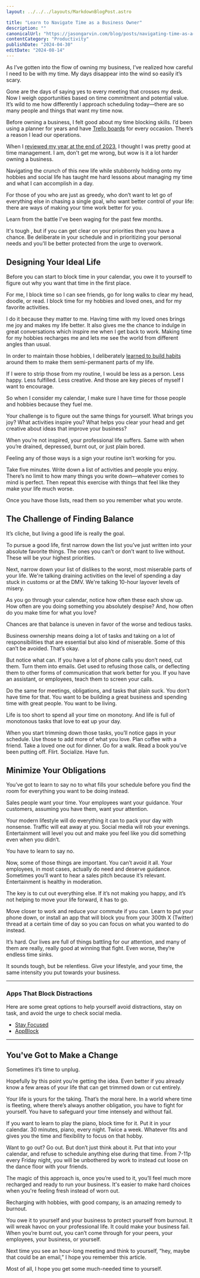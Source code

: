 ```yaml
---
layout: ../../../layouts/MarkdownBlogPost.astro

title: "Learn to Navigate Time as a Business Owner"
description: ""
canonicalUrl: "https://jasongarvin.com/blog/posts/navigating-time-as-a-business-owner"
contentCategory: "Productivity"
publishDate: "2024-04-30"
editDate: "2024-08-14"
---
```


As I’ve gotten into the flow of owning my business, I’ve realized how careful I need to be with my time. My days disappear into the wind so easily it’s scary.

Gone are the days of saying yes to every meeting that crosses my desk. Now I weigh opportunities based on time commitment and potential value. It’s wild to me how differently I approach scheduling today—there are so many people and things that want my time now.

Before owning a business, I felt good about my time blocking skills. I’d been using a planner for years and have [Trello boards](https://trello.com/) for every occasion. There’s a reason I lead our operations.

When I [reviewed my year at the end of 2023](/blog/posts/2023-in-review), I thought I was pretty good at time management. I am, don't get me wrong, but wow is it a lot harder owning a business.

Navigating the crunch of this new life while stubbornly holding onto my hobbies and social life has taught me hard lessons about managing my time and what I can accomplish in a day.

For those of you who are just as greedy, who don’t want to let go of everything else in chasing a single goal, who want better control of your life: there are ways of making your time work better for you.

Learn from the battle I've been waging for the past few months.

It's tough , but if you can get clear on your priorities then you have a chance. Be deliberate in your schedule and in prioritizing your personal needs and you'll be better protected from the urge to overwork.

## Designing Your Ideal Life

Before you can start to block time in your calendar, you owe it to yourself to figure out why you want that time in the first place.

For me, I block time so I can see friends, go for long walks to clear my head, doodle, or read. I block time for my hobbies and loved ones, and for my favorite activities.

I do it because they matter to me. Having time with my loved ones brings me joy and makes my life better. It also gives me the chance to indulge in great conversations which inspire me when I get back to work. Making time for my hobbies recharges me and lets me see the world from different angles than usual.

In order to maintain those hobbies, I deliberately [learned to build habits](/blog/posts/harnessing-the-power-of-habits) around them to make them semi-permanent parts of my life.

If I were to strip those from my routine, I would be less as a person. Less happy. Less fulfilled. Less creative. And those are key pieces of myself I want to encourage.

So when I consider my calendar, I make sure I have time for those people and hobbies because they fuel me.

Your challenge is to figure out the same things for yourself. What brings you joy? What activities inspire you? What helps you clear your head and get creative about ideas that improve your business?

When you’re not inspired, your professional life suffers. Same with when you’re drained, depressed, burnt out, or just plain bored.

Feeling any of those ways is a sign your routine isn’t working for you.

Take five minutes. Write down a list of activities and people you enjoy. There’s no limit to how many things you write down—whatever comes to mind is perfect. Then repeat this exercise with things that feel like they make your life much worse.

Once you have those lists, read them so you remember what you wrote.

## The Challenge of Finding Balance

It’s cliche, but living a good life is really the goal.

To pursue a good life, first narrow down the list you’ve just written into your absolute favorite things. The ones you can’t or don’t want to live without. These will be your highest priorities.

Next, narrow down your list of dislikes to the worst, most miserable parts of your life. We're talking draining activities on the level of spending a day stuck in customs or at the DMV. We're talking 10-hour layover levels of misery.

As you go through your calendar, notice how often these each show up. How often are you doing something you absolutely despise? And, how often do you make time for what you love?

Chances are that balance is uneven in favor of the worse and tedious tasks.

Business ownership means doing a lot of tasks and taking on a lot of responsibilities that are essential but also kind of miserable. Some of this can’t be avoided. That’s okay.

But notice what can. If you have a lot of phone calls you don’t need, cut them. Turn them into emails. Get used to refusing those calls, or deflecting them to other forms of communication that work better for you. If you have an assistant, or employees, teach them to screen your calls.

Do the same for meetings, obligations, and tasks that plain suck. You don’t have time for that. You want to be building a great business and spending time with great people. You want to be living.

Life is too short to spend all your time on monotony. And life is full of monotonous tasks that love to eat up your day.

When you start trimming down those tasks, you’ll notice gaps in your schedule. Use those to add more of what you love. Plan coffee with a friend. Take a loved one out for dinner. Go for a walk. Read a book you’ve been putting off. Flirt. Socialize. Have fun.

## Minimize Your Obligations

You’ve got to learn to say no to what fills your schedule before you find the room for everything you want to be doing instead.

Sales people want your time. Your employees want your guidance. Your customers, assuming you have them, want your attention.

Your modern lifestyle will do everything it can to pack your day with nonsense. Traffic will eat away at you. Social media will rob your evenings. Entertainment will level you out and make you feel like you did something even when you didn’t.

You have to learn to say no.

Now, some of those things are important. You can’t avoid it all. Your employees, in most cases, actually do need and deserve guidance. Sometimes you’ll want to hear a sales pitch because it’s relevant. Entertainment is healthy in moderation.

The key is to cut out everything else. If it’s not making you happy, and it’s not helping to move your life forward, it has to go.

Move closer to work and reduce your commute if you can. Learn to put your phone down, or install an app that will block you from your 300th X (Twitter) thread at a certain time of day so you can focus on what you wanted to do instead.

It’s hard. Our lives are full of things battling for our attention, and many of them are really, really good at winning that fight. Even worse, they’re endless time sinks.

It sounds tough, but be relentless. Give your lifestyle, and your time, the same intensity you put towards your business.

---

### Apps That Block Distractions

Here are some great options to help yourself avoid distractions, stay on task, and avoid the urge to check social media.

- [Stay Focused](https://www.stayfocused.me/)
- [AppBlock](https://appblock.app/)

---

## You've Got to Make a Change

Sometimes it’s time to unplug.

Hopefully by this point you’re getting the idea. Even better if you already know a few areas of your life that can get trimmed down or cut entirely.

Your life is yours for the taking. That’s the moral here. In a world where time is fleeting, where there’s always another obligation, you have to fight for yourself. You have to safeguard your time intensely and without fail.

If you want to learn to play the piano, block time for it. Put it in your calendar. 30 minutes, piano, every night. Twice a week. Whatever fits and gives you the time and flexibility to focus on that hobby.

Want to go out? Go out. But don’t just think about it. Put that into your calendar, and refuse to schedule anything else during that time. From 7-11p every Friday night, you will be unbothered by work to instead cut loose on the dance floor with your friends.

The magic of this approach is, once you’re used to it, you’ll feel much more recharged and ready to run your business. It's easier to make hard choices when you're feeling fresh instead of worn out.

Recharging with hobbies, with good company, is an amazing remedy to burnout.

You owe it to yourself and your business to protect yourself from burnout. It will wreak havoc on your professional life. It could make your business fail. When you’re burnt out, you can’t come through for your peers, your employees, your business, or yourself.

Next time you see an hour-long meeting and think to yourself, “hey, maybe that could be an email,” I hope you remember this article.

Most of all, I hope you get some much-needed time to yourself.
